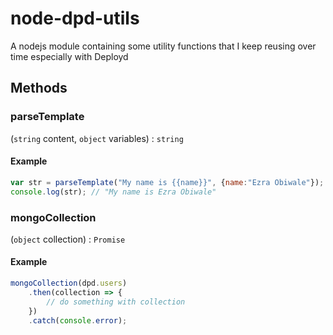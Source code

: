 
# node-dpd-utils
A nodejs module containing some utility functions that I keep reusing over time especially with Deployd

## Methods

### parseTemplate 
(`string` content, `object` variables) : `string`

#### Example

````js
var str = parseTemplate("My name is {{name}}", {name:"Ezra Obiwale"});
console.log(str); // "My name is Ezra Obiwale"
````

### mongoCollection 
(`object` collection) : `Promise`

#### Example

````js
mongoCollection(dpd.users)
    .then(collection => {
        // do something with collection
    })
    .catch(console.error);
````
